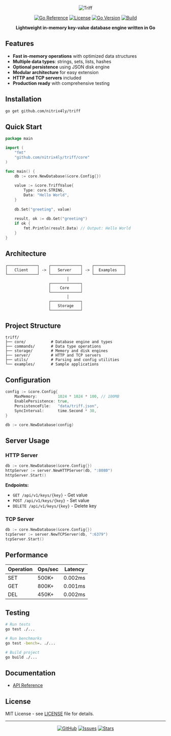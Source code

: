 <div align="center">

![Triff](https://img.shields.io/badge/Triff-Database%20Engine-blue?style=for-the-badge&logo=database)

[![Go Reference](https://pkg.go.dev/badge/github.com/nitrix4ly/triff.svg)](https://pkg.go.dev/github.com/nitrix4ly/triff)
[![License](https://img.shields.io/github/license/nitrix4ly/triff)](LICENSE)
[![Go Version](https://img.shields.io/github/go-mod/go-version/nitrix4ly/triff?logo=go)](go.mod)
[![Build](https://img.shields.io/github/workflow/status/nitrix4ly/triff/CI?logo=github-actions)](https://github.com/nitrix4ly/triff/actions)

**Lightweight in-memory key-value database engine written in Go**

</div>

## Features

- **Fast in-memory operations** with optimized data structures
- **Multiple data types**: strings, sets, lists, hashes
- **Optional persistence** using JSON disk engine
- **Modular architecture** for easy extension
- **HTTP and TCP servers** included
- **Production ready** with comprehensive testing

## Installation

```bash
go get github.com/nitrix4ly/triff
```

## Quick Start

```go
package main

import (
    "fmt"
    "github.com/nitrix4ly/triff/core"
)

func main() {
    db := core.NewDatabase(&core.Config{})
    
    value := &core.TriffValue{
        Type: core.STRING,
        Data: "Hello World",
    }
    
    db.Set("greeting", value)
    
    result, ok := db.Get("greeting")
    if ok {
        fmt.Println(result.Data) // Output: Hello World
    }
}
```

## Architecture

```
┌─────────────┐    ┌─────────────┐    ┌─────────────┐
│   Client    │ -> │   Server    │ -> │  Examples   │
└─────────────┘    └─────────────┘    └─────────────┘
                           │
                   ┌─────────────┐
                   │    Core     │
                   └─────────────┘
                           │
                   ┌─────────────┐
                   │   Storage   │
                   └─────────────┘
```

## Project Structure

```
triff/
├── core/           # Database engine and types
├── commands/       # Data type operations  
├── storage/        # Memory and disk engines
├── server/         # HTTP and TCP servers
├── utils/          # Parsing and config utilities
└── examples/       # Sample applications
```

## Configuration

```go
config := &core.Config{
    MaxMemory:         1024 * 1024 * 100, // 100MB
    EnablePersistence: true,
    PersistenceFile:   "data/triff.json",
    SyncInterval:      time.Second * 30,
}

db := core.NewDatabase(config)
```

## Server Usage

### HTTP Server

```go
db := core.NewDatabase(&core.Config{})
httpServer := server.NewHTTPServer(db, ":8080")
httpServer.Start()
```

**Endpoints:**
- `GET /api/v1/keys/{key}` - Get value
- `POST /api/v1/keys/{key}` - Set value  
- `DELETE /api/v1/keys/{key}` - Delete key

### TCP Server

```go
db := core.NewDatabase(&core.Config{})
tcpServer := server.NewTCPServer(db, ":6379")
tcpServer.Start()
```

## Performance

| Operation | Ops/sec | Latency |
|-----------|---------|---------|
| SET       | 500K+   | 0.002ms |
| GET       | 800K+   | 0.001ms |
| DEL       | 450K+   | 0.002ms |

## Testing

```bash
# Run tests
go test ./...

# Run benchmarks
go test -bench=. ./...

# Build project
go build ./...
```

## Documentation

- [API Reference](https://pkg.go.dev/github.com/nitrix4ly/triff)

## License

MIT License - see [LICENSE](LICENSE) file for details.

---

<div align="center">

[![GitHub](https://img.shields.io/badge/GitHub-Repository-black?logo=github)](https://github.com/nitrix4ly/triff)
[![Issues](https://img.shields.io/badge/Issues-Report%20Bug-red?logo=github)](https://github.com/nitrix4ly/triff/issues)
[![Stars](https://img.shields.io/badge/Stars-Give%20Star-yellow?logo=github)](https://github.com/nitrix4ly/triff/stargazers)

</div>
